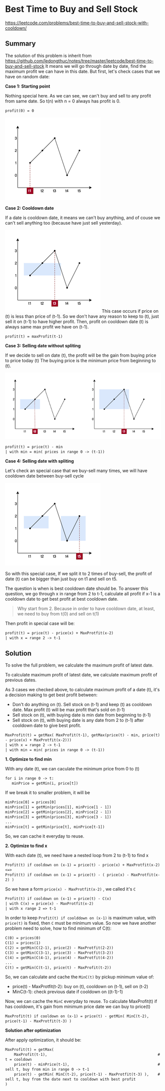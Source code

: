 
# Best Time to Buy and Sell Stock

https://leetcode.com/problems/best-time-to-buy-and-sell-stock-with-cooldown/

## Summary

The solution of this problem is inherit from https://github.com/ledongthuc/notes/tree/master/leetcode/best-time-to-buy-and-sell-stock
It means we will go through date by date, find the maximum profit we can have in this date.
But first, let's check cases that we have on random date:

**Case 1: Starting point**

Nothing special here.
As we can see, we can't buy and sell to any profit from same date.
So t(n) with n = 0 always has profit is 0.

```
profit(0) = 0
```

![enter image description here](https://raw.githubusercontent.com/ledongthuc/notes/master/leetcode/best-time-to-buy-and-sell-stock-with-cooldown/BestTimeToBuyAndSellStockWithCooldown-Chart-0.png)

**Case 2: Cooldown date**

If a date is cooldown date, it means we can't buy anything, and of couse we can't sell anything too (because have just sell yesterday).

![enter image description here](https://raw.githubusercontent.com/ledongthuc/notes/master/leetcode/best-time-to-buy-and-sell-stock-with-cooldown/BestTimeToBuyAndSellStockWithCooldown-Chart-cooldown.png)
This case occurs if price on (t) is less than price of (t-1). So we don't have any reason to keep to (t), just sell it on (t-1) to have higher profit. Then, profit on cooldown date (t) is always same max profit we have on (t-1).

```
profit(t) = maxProfit(t-1)
```

**Case 3: Selling date without spliting**

If we decide to sell on date (t), the profit will be the gain from buying price to price today (t)
The buying price is the minimum price from beginning to (t).

![enter image description here](https://raw.githubusercontent.com/ledongthuc/notes/master/leetcode/best-time-to-buy-and-sell-stock-with-cooldown/BestTimeToBuyAndSellStockWithCooldown-Chart-sell.png)
```
profit(t) = price(t) - min
| with min = min( prices in range 0 -> (t-1))
```

**Case 4: Selling date with spliting**

Let's check an special case that we buy-sell many times, we will have cooldown date between buy-sell cycle

![enter image description here](https://raw.githubusercontent.com/ledongthuc/notes/master/leetcode/best-time-to-buy-and-sell-stock-with-cooldown/BestTimeToBuyAndSellStockWithCooldown-Chart-sell-with-cooldown.png)

So with this special case, If we split it to 2 times of buy-sell, the profit of date (t) can be bigger than just buy on t1 and sell on t5.

The question is when is best cooldown date should be. To answer this question, we go through x in range from 2 to t-1, calculate all profit if x-1 is a cooldown date to get best profit at best cooldown date.

> Why start from 2. Because in order to have cooldown date, at least, we need to buy from t(0) and sell on t(1)

Then profit in special case will be:

```
profit(t) = price(t) - price(x) + MaxProtfit(x-2)
| with x = range 2 -> t-1
```

## Solution

To solve the full problem, we calculate the maximum profit of latest date.

To calculate maximum profit of latest date, we calculate maximum profit of previous dates.

As 3 cases we checked above, to calculate maximum profit of a date (t), it's a decision making to get best profit between:
 - Don't do anything on (t). Sell stock on (t-1) and keep (t) as cooldown date. Max profit (t) will be max profit that's sold on (t-1)
 - Sell stock on (t), with buying date is min date from beginning to (t-1)
 - Sell stock on (t), with buying date is any date from 2 to (t-1) after cooldown date to give best profit.

```
MaxProfit(t) = getMax( MaxProfit(t-1), getMax(price(t) - min, price(t) - price(x) + MaxProtfit(x-2)))
| with x = range 2 -> t-1
| with min = min( prices in range 0 -> (t-1))
```



**1. Optimize to find min**

With any date (t), we can caculate the minimum price from 0 to (t)

```
for i in range 0 -> t:
   minPrice = getMin(i, price[t])
```

If we break it to smaller problem, it will be

```
minPrice[0] = prices[0]
minPrice[1] = getMin(prices[1], minPrice[1 - 1])
minPrice[2] = getMin(prices[2], minPrice[2 - 1])
minPrice[3] = getMin(prices[3], minPrice[3 - 1])
...
minPrice[t] = getMin(price[t], minPrice[t-1])
```
So, we can cache it everyday to reuse.

**2. Optimize to find x**

With each date (t), we need have a nested loop from 2 to (t-1) to find x

```
Profit(t) if cooldown on (x-1) = price(t) - price(x) + MaxProtfit(x-2)
<=>
Profit(t) if cooldown on (x-1) = price(t) - ( price(x) - MaxProtfit(x-2) )
```

So we have a form `price(x) - MaxProtfit(x-2)` , we called it's `C`

```
Profit(t) if cooldown on (x-1) = price(t) - C(x)
| with C(x) = price(x) - MaxProtfit(x-2)
| with x range 2 => t-1
```

In order to keep `Profit(t) if coolddown on (x-1)` is maximum value, with `price(t)` is fixed,
then `C` must be minimum value.
So now we have another problem need to solve, how to find minimum of C(t):

```
C(0) = prices(0)
C(1) = prices(1)
C(2) = getMin(C(2-1), price(2) - MaxProtfit(2-2))
C(3) = getMin(C(3-1), price(3) - MaxProtfit(3-2))
C(4) = getMin(C(4-1), price(4) - MaxProtfit(4-2))
...
C(t) = getMin(C(t-1), price(t) - MaxProfit(t-2))
```

So, we can calculate and cache the `MinC(t)` by pickup minimum value of:
 - price(t) - MaxProtfit(t-2): buy on (t), cooldown on (t-1), sell on (t-2)
 - MinC(t-1): check previous date if cooldown on ((t-1)-1)

Now, we can cache the `MinC` everyday to reuse.
To calculate MaxProfit(t) if has cooldown, it's gain from minimum price date we can buy to price(t)

```
MaxProfit(t) if cooldown on (x-1) = price(t) - getMin( MinC(t-2), price(t-1) - MaxProtfit(t-3) )
```

**Solution after optimization**

After apply optimization, it should be:

```
MaxProfit(t) = getMax(
	MaxProfit(t-1),                                                  # t = cooldown
	price(t) - minPrice(t-1),                                        # sell t, buy from min in range 0 -> t-1
	price(t) - getMin( MinC(t-2), price(t-1) - MaxProtfit(t-3) ),    # sell t, buy from the date next to cooldown with best profit
)
```
